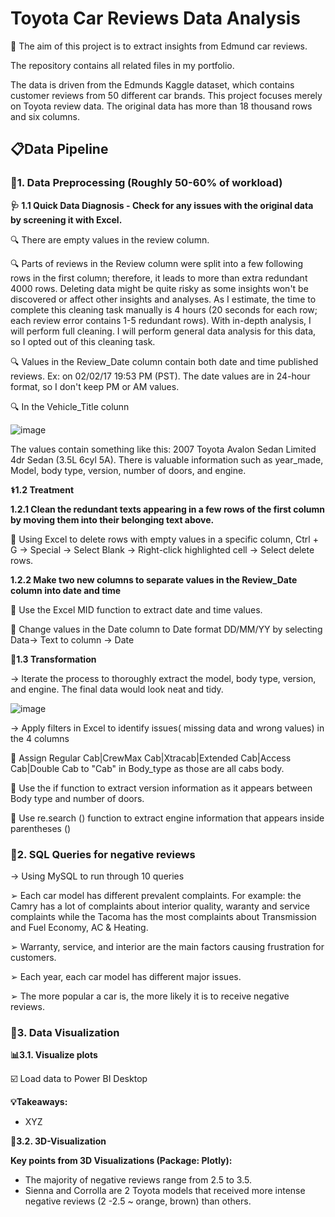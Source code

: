 # Toyota Car Reviews Data Analysis

🎯 The aim of this project is to extract insights from Edmund car reviews.


The repository contains all related files in my portfolio.

The data is driven from the Edmunds Kaggle dataset, which contains customer reviews from 50 different car brands.
This project focuses merely on Toyota review data. The original data has more than 18 thousand rows and six columns. 

## 📋Data Pipeline

### 📌1. Data Preprocessing (Roughly 50-60% of workload)

**🩺 1.1 Quick Data Diagnosis - Check for any issues with the original data by screening it with Excel.**

   🔍 There are empty values in the review column.
   
   🔍 Parts of reviews in the Review column were split into a few following rows in the first column; therefore, it leads to more than extra redundant 4000 rows. Deleting data might be quite risky as some insights won't be discovered or affect other insights and analyses. As I estimate, the time to complete this cleaning task manually is 4 hours (20 seconds for each row; each review error contains 1-5 redundant rows). With in-depth analysis, I will perform full cleaning. I will perform general data analysis for this data, so I opted out of this cleaning task.

   🔍 Values in the Review_Date column contain both date and time published reviews. Ex: on 02/02/17 19:53 PM (PST). The date values are in 24-hour format, so I don't keep PM or AM values.

   🔍 In the Vehicle_Title colunn
   
   ![image](https://github.com/user-attachments/assets/b47b3093-a08c-441b-af82-5d8b94634086)

The values contain something like this: 2007 Toyota Avalon Sedan Limited 4dr Sedan (3.5L 6cyl 5A). There is valuable information such as year_made, Model, body type, version, number of doors, and engine.
   

**⚕️1.2 Treatment**

**1.2.1 Clean the redundant texts appearing in a few rows of the first column by moving them into their belonging text above.**
  
  💊 Using Excel to delete rows with empty values in a specific column, Ctrl + G -> Special -> Select Blank -> Right-click highlighted cell -> Select delete rows. 

**1.2.2 Make two new columns to separate values in the Review_Date column into date and time**

 💊 Use the Excel MID function to extract date and time values.

 💊 Change values in the Date column to Date format DD/MM/YY by selecting Data-> Text to column -> Date

**🧬1.3 Transformation**
 
 -> Iterate the process to thoroughly extract the model, body type, version, and engine. The final data would look neat and tidy. 
 
 
 ![image](https://github.com/user-attachments/assets/5f560162-09bd-4fd4-a218-82ebfe2d19db)

  -> Apply filters in Excel to identify issues( missing data and wrong values) in the 4 columns

💊 Assign Regular Cab|CrewMax Cab|Xtracab|Extended Cab|Access Cab|Double Cab to "Cab" in Body_type as those are all cabs body.

💊 Use the if function to extract version information as it appears between Body type and number of doors.

💊 Use re.search () function to extract engine information that appears inside parentheses ()


### 📌2. SQL Queries for negative reviews
-> Using MySQL to run through 10 queries 

➢  Each car model has different prevalent complaints. For example: the Camry has a lot of complaints about interior quality, waranty and service complaints while the Tacoma has the most complaints about Transmission and Fuel Economy, AC & Heating.

➢ Warranty, service, and interior are the main factors causing frustration for
customers.

➢ Each year, each car model has different major issues.

➢ The more popular a car is, the more likely it is to receive negative reviews.

### 📌3. Data Visualization

**📊3.1. Visualize plots**

☑️ Load data to Power BI Desktop
  
**💡Takeaways:**
* XYZ

**🔮3.2. 3D-Visualization**


**Key points from 3D Visualizations (Package: Plotly):**
- The majority of negative reviews range from 2.5 to 3.5.
- Sienna and Corrolla are 2 Toyota models that received more intense negative reviews (2 -2.5 ~ orange, brown) than others. 
